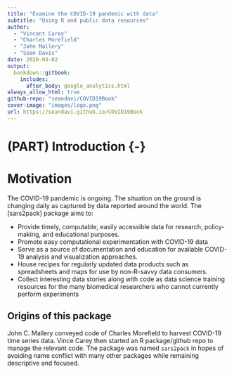 ```yaml
--- 
title: "Examine the COVID-19 pandemic with data"
subtitle: "Using R and public data resources"
author: 
  - "Vincent Carey"
  - "Charles Morefield"
  - "John Mallery"
  - "Sean Davis"
date: 2020-04-02
output: 
  bookdown::gitbook:
    includes:
      after_body: google_analytics.html
always_allow_html: true
github-repo: "seandavi/COVID19Book"
cover-image: "images/logo.png"
url: https://seandavi.github.io/COVID19Book
---
```

# (PART) Introduction {-} 

# Motivation

The COVID-19 pandemic is ongoing. The situation on the ground is
changing daily as captured by data reported around the world. The
[sars2pack] package aims to:

- Provide timely, computable, easily accessible data for research,
   policy-making, and educational purposes.
- Promote easy computational experimentation with COVID-19 data
- Serve as a source of documentation and education for available
   COVID-19 analysis and visualization approaches.
- House recipes for regularly updated data products such as
   spreadsheets and maps for use by non-R-savvy data consumers.
- Collect interesting data stories along with code as data science
   training resources for the many biomedical researchers who cannot
   currently perform experiments


## Origins of this package

John C. Mallery conveyed code of Charles Morefield to harvest COVID-19
time series data.  Vince Carey then started an R package/github repo
to manage the relevant code.  The package was named `sars2pack` in
hopes of avoiding name conflict with many other packages while
remaining descriptive and focused.
